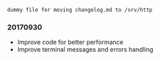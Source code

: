 ```note  
dummy file for moving changelog.md to /srv/http
```

### 20170930
- Improve code for better performance
- Improve terminal messages and errors handling
